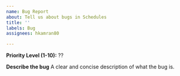 ```yaml
---
name: Bug Report
about: Tell us about bugs in Schedules
title: ''
labels: Bug
assignees: hkamran80

---
```


**Priority Level (1-10):** ??

**Describe the bug**
A clear and concise description of what the bug is.
